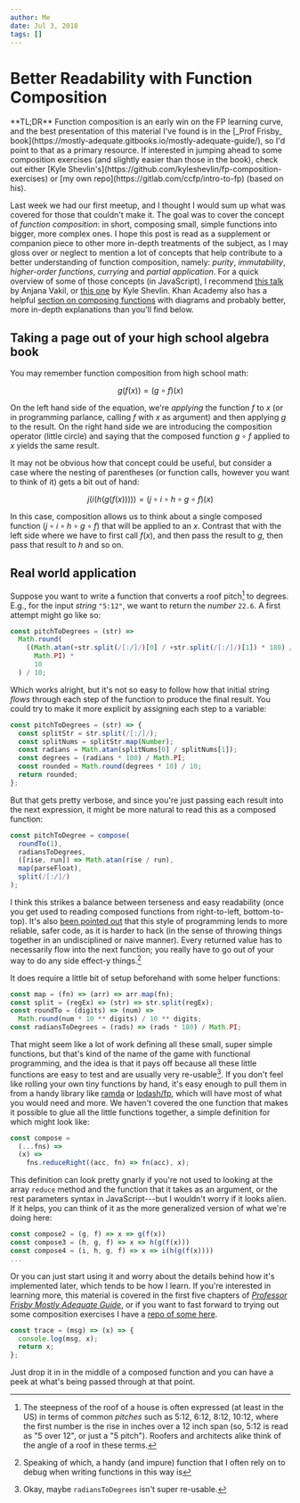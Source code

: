 ```yaml
---
author: Me
date: Jul 3, 2018
tags: []
---
```


# Better Readability with Function Composition

<div class="tldr">**TL;DR** Function composition is an early win on the FP learning curve, and the best presentation of this material I've found is in the [_Prof Frisby_ book](https://mostly-adequate.gitbooks.io/mostly-adequate-guide/), so I'd point to that as a primary resource. If interested in jumping ahead to some composition exercises (and slightly easier than those in the book), check out either [Kyle Shevlin's](https://github.com/kyleshevlin/fp-composition-exercises) or [my own repo](https://gitlab.com/ccfp/intro-to-fp) (based on his).
</div>

Last week we had our first meetup, and I thought I would sum up what was covered for those that couldn't make it. The goal was to cover the concept of _function composition_: in short, composing small, simple functions into bigger, more complex ones. I hope this post is read as a supplement or companion piece to other more in-depth treatments of the subject, as I may gloss over or neglect to mention a lot of concepts that help contribute to a better understanding of function composition, namely: _purity_, _immutability_, _higher-order functions_, _currying_ and _partial application_. For a quick overview of some of those concepts (in JavaScript), I recommend [this talk](https://www.youtube.com/watch?v=e-5obm1G_FY) by Anjana Vakil, or [this one](https://www.youtube.com/watch?v=-4QNj7TJjgo) by Kyle Shevlin. Khan Academy also has a helpful [section on composing functions](https://www.khanacademy.org/math/algebra2/manipulating-functions/function-composition/v/function-composition) with diagrams and probably better, more in-depth explanations than you'll find below.

## Taking a page out of your high school algebra book

You may remember function composition from high school math:

$$
g(f(x)) = (g \circ f)(x)
$$

On the left hand side of the equation, we're _applying_ the function $f$ to $x$ (or in programming parlance, calling $f$ with $x$ as argument) and then applying $g$ to the result. On the right hand side we are introducing the composition operator (little circle) and saying that the composed function $g \circ f$ applied to $x$ yields the same result.

It may not be obvious how that concept could be useful, but consider a case where the nesting of parentheses (or function calls, however you want to think of it) gets a bit out of hand:

$$
j(i(h(g(f(x))))) = (j \circ i \circ h \circ g \circ f)(x)
$$

In this case, composition allows us to think about a single composed function ($j \circ i \circ h \circ g \circ f$) that will be applied to an $x$. Contrast that with the left side where we have to first call $f(x)$, and then pass the result to $g$, then pass that result to $h$ and so on.

## Real world application

Suppose you want to write a function that converts a roof pitch[^1] to degrees. E.g., for the input _string_ `"5:12"`, we want to return the _number_ `22.6`. A first attempt might go like so:

```javascript
const pitchToDegrees = (str) =>
  Math.round(
    ((Math.atan(+str.split(/[:/]/)[0] / +str.split(/[:/]/)[1]) * 180) /
      Math.PI) *
      10
  ) / 10;
```

Which works alright, but it's not so easy to follow how that initial string _flows_ through each step of the function to produce the final result. You could try to make it more explicit by assigning each step to a variable:

```javascript
const pitchToDegrees = (str) => {
  const splitStr = str.split(/[:/]/);
  const splitNums = splitStr.map(Number);
  const radians = Math.atan(splitNums[0] / splitNums[1]);
  const degrees = (radians * 180) / Math.PI;
  const rounded = Math.round(degrees * 10) / 10;
  return rounded;
};
```

But that gets pretty verbose, and since you're just passing each result into the next expression, it might be more natural to read this as a composed function:

```javascript
const pitchToDegree = compose(
  roundTo(1),
  radiansToDegrees,
  ([rise, run]) => Math.atan(rise / run),
  map(parseFloat),
  split(/[:/]/)
);
```

I think this strikes a balance between terseness and easy readability (once you get used to reading composed functions from right-to-left, bottom-to-top). It's also [been pointed out](https://www.youtube.com/watch?v=SfWR3dKnFIo) that this style of programming lends to more reliable, safer code, as it is harder to hack (in the sense of throwing things together in an undisciplined or naive manner). Every returned value has to necessarily flow into the next function; you really have to go out of your way to do any side effect-y things.[^3]

It does require a little bit of setup beforehand with some helper functions:

```javascript
const map = (fn) => (arr) => arr.map(fn);
const split = (regEx) => (str) => str.split(regEx);
const roundTo = (digits) => (num) =>
  Math.round(num * 10 ** digits) / 10 ** digits;
const radiansToDegrees = (rads) => (rads * 180) / Math.PI;
```

That might seem like a lot of work defining all these small, super simple functions, but that's kind of the name of the game with functional programming, and the idea is that it pays off because all these little functions are easy to test and are usually very re-usable[^2]. If you don't feel like rolling your own tiny functions by hand, it's easy enough to pull them in from a handy library like [ramda](https://ramdajs.com) or [lodash/fp](https://github.com/lodash/lodash/wiki/FP-Guide), which will have most of what you would need and more.
We haven't covered the one function that makes it possible to glue all the little functions together, a simple definition for which might look like:

```javascript
const compose =
  (...fns) =>
  (x) =>
    fns.reduceRight((acc, fn) => fn(acc), x);
```

This definition can look pretty gnarly if you're not used to looking at the array `reduce` method and the function that it takes as an argument, or the rest parameters syntax in JavaScript---but I wouldn't worry if it looks alien. If it helps, you can think of it as the more generalized version of what we're doing here:

```javascript
const compose2 = (g, f) => x => g(f(x))
const compose3 = (h, g, f) => x => h(g(f(x)))
const compose4 = (i, h, g, f) => x => i(h(g(f(x))))
...
```

Or you can just start using it and worry about the details behind how it's implemented later, which tends to be how I learn. If you're interested in learning more, this material is covered in the first five chapters of [_Professor Frisby Mostly Adequate Guide_](https://mostly-adequate.gitbooks.io/mostly-adequate-guide/), or if you want to fast forward to trying out some composition exercises I have a [repo of some here](https://gitlab.com/ccfp/intro-to-fp).

[^1]: The steepness of the roof of a house is often expressed (at least in the US) in terms of common _pitches_ such as 5:12, 6:12, 8:12, 10:12, where the first number is the rise in inches over a 12 inch span (so, 5:12 is read as "5 over 12", or just a "5 pitch"). Roofers and architects alike think of the angle of a roof in these terms.
[^2]: Okay, maybe `radiansToDegrees` isn't super re-usable.
[^3]: Speaking of which, a handy (and impure) function that I often rely on to debug when writing functions in this way is

```javascript
const trace = (msg) => (x) => {
  console.log(msg, x);
  return x;
};
```

Just drop it in in the middle of a composed function and you can have a peek at what's being passed through at that point.
